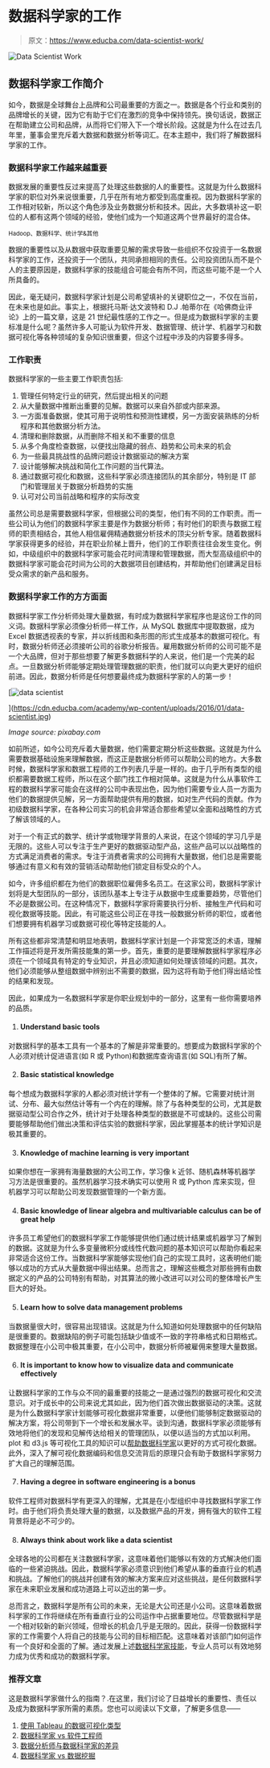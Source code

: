 # 数据科学家的工作

> 原文：<https://www.educba.com/data-scientist-work/>

![Data Scientist Work](img/24825ae205dae2bde09261f7c72ff0b5.png)



## 数据科学家工作简介

如今，数据是全球舞台上品牌和公司最重要的方面之一。数据是各个行业和类别的品牌增长的关键，因为它有助于它们在激烈的竞争中保持领先。换句话说，数据正在帮助建立公司和品牌，从而将它们带入下一个增长阶段。这就是为什么在过去几年里，董事会里充斥着大数据和数据分析等词汇。在本主题中，我们将了解数据科学家的工作。

### 数据科学家工作越来越重要

数据发展的重要性反过来提高了处理这些数据的人的重要性。这就是为什么数据科学家的职位对外来说很重要，几乎在所有地方都受到高度重视。因为数据科学家的工作相对较新，所以这个角色涉及业务数据分析和技术。因此，大多数填补这一职位的人都有这两个领域的经验，使他们成为一个知道这两个世界最好的混合体。

<small>Hadoop、数据科学、统计学&其他</small>

数据的重要性以及从数据中获取重要见解的需求导致一些组织不仅投资于一名数据科学家的工作，还投资于一个团队，共同承担相同的责任。公司投资团队而不是个人的主要原因是，数据科学家的技能组合可能会有所不同，而这些可能不是一个人所具备的。

因此，毫无疑问，数据科学家计划是公司希望填补的关键职位之一，不仅在当前，在未来也是如此。事实上，根据托马斯·达文波特和 D.J .帕蒂尔在《哈佛商业评论》上的一篇文章，这是 21 世纪最性感的工作之一。但是成为数据科学家的主要标准是什么呢？虽然许多人可能认为软件开发、数据管理、统计学、机器学习和数据可视化等各种领域的复杂知识很重要，但这个过程中涉及的内容要多得多。

### 工作职责

数据科学家的一些主要工作职责包括:

1.  管理任何特定行业的研究，然后提出相关的问题
2.  从大量数据中推断出重要的见解。数据可以来自外部或内部来源。
3.  一方面准备数据，使其可用于说明性和预测性建模，另一方面安装熟练的分析程序和其他数据分析方法。
4.  清理和删除数据，从而删除不相关和不重要的信息
5.  从多个角度检查数据，以便找出隐藏的弱点、趋势和公司未来的机会
6.  为一些最具挑战性的品牌问题设计数据驱动的解决方案
7.  设计能够解决挑战和简化工作问题的当代算法。
8.  通过数据可视化和数据，这些科学家必须连接团队的其余部分，特别是 IT 部门和管理层关于数据分析趋势的实施
9.  认可对公司当前战略和程序的实际改变

虽然公司总是需要数据科学家，但根据公司的类型，他们有不同的工作职责。而一些公司认为他们的数据科学家主要是作为数据分析师；有时他们的职责与数据工程师的职责相结合，其他人相信雇佣精通数据分析技术的顶尖分析专家。随着数据科学家获得更多的经验，并在职业阶梯上晋升，他们的工作职责往往会发生变化。例如，中级组织中的数据科学家可能会花时间清理和管理数据，而大型高级组织中的数据科学家可能会花时间为公司的大数据项目创建结构，并帮助他们创建满足目标受众需求的新产品和服务。

### 数据科学家工作的方方面面

数据科学家工作分析师处理大量数据，有时成为数据科学家程序也是这份工作的同义词。数据科学家必须像分析师一样工作，从 MySQL 数据库中提取数据，成为 Excel 数据透视表的专家，并以折线图和条形图的形式生成基本的数据可视化。有时，数据分析师还必须接听公司的谷歌分析报告。雇用数据分析师的公司可能不是一个大品牌，但对于那些想要了解更多数据科学的人来说，他们是一个完美的起点。一旦数据分析师能够定期处理管理数据的职责，他们就可以向更大更好的组织前进。因此，数据分析师是任何想要最终成为数据科学家的人的第一步！

[![data scientist](img/0ba9ac9dc2df5488a45719ed7e5d5fac.png)

](https://cdn.educba.com/academy/wp-content/uploads/2016/01/data-scientist.jpg) 

<address>Image source: pixabay.com</address>

如前所述，如今公司充斥着大量数据，他们需要定期分析这些数据。这就是为什么需要数据基础设施来理解数据，而这正是数据分析师可以帮助公司的地方。大多数时候，数据科学家和数据工程师的工作列表几乎是一样的。由于几乎所有类型的组织都需要数据工程师，所以在这个部门找工作相对简单。这就是为什么从事软件工程的数据科学家可能会在这样的公司中表现出色，因为他们需要专业人员一方面为他们的数据提供见解，另一方面帮助提供有用的数据，如对生产代码的贡献。作为初级数据科学家，在各种公司实习的机会非常适合那些希望以全面和战略性的方式了解该领域的人。

对于一个有正式的数学、统计学或物理学背景的人来说，在这个领域的学习几乎是无限的。这些人可以专注于生产更好的数据驱动型产品，这些产品可以以战略性的方式满足消费者的需求。专注于消费者需求的公司拥有大量数据，他们总是需要能够通过有意义和有效的营销活动帮助他们锁定目标受众的个人。

如今，许多组织都在为他们的数据职位雇佣多名员工。在这家公司，数据科学家计划将是大型团队的一部分，该团队基本上专注于从数据中生成重要趋势，尽管他们不必是数据公司。在这种情况下，数据科学家将需要执行分析、接触生产代码和可视化数据等技能。因此，有可能这些公司正在寻找一般数据分析师的职位，或者他们想要拥有机器学习或数据可视化等特定技能的人。

所有这些都非常清楚和明显地表明，数据科学家计划是一个非常宽泛的术语，理解工作描述将是开发所需技能集的第一步。首先，重要的是要理解数据科学家程序必须在一个领域具有特定的专业知识，并且必须知道如何处理该领域的问题。其次，他们必须能够从整组数据中辨别出不需要的数据，因为这将有助于他们得出结论性的结果和发现。

因此，如果成为一名数据科学家是你职业规划中的一部分，这里有一些你需要培养的品质。

1.  #### Understand basic tools

对数据科学的基本工具有一个基本的了解是非常重要的。想要成为数据科学家的个人必须对统计促进语言(如 R 或 Python)和数据库查询语言(如 SQL)有所了解。

2.  #### Basic statistical knowledge

每个想成为数据科学家的人都必须对统计学有一个整体的了解。它需要对统计测试、分布、最大似然估计等有一个内在的理解。除了与各种类型的公司，尤其是数据驱动型公司合作之外，统计对于处理各种类型的数据是不可或缺的。这些公司需要能够帮助他们做出决策和评估实验的数据科学家，因此掌握基本的统计学知识是极其重要的。

3.  #### Knowledge of machine learning is very important

如果你想在一家拥有海量数据的大公司工作，学习像 k 近邻、随机森林等机器学习方法是很重要的。虽然机器学习技术确实可以使用 R 或 Python 库来实现，但机器学习可以帮助公司发现数据管理的一个新方面。

4.  #### Basic knowledge of linear algebra and multivariable calculus can be of great help

许多员工希望他们的数据科学家工作能够提供他们通过统计结果或机器学习了解到的数据。这就是为什么多变量微积分或线性代数问题的基本知识可以帮助你看起来非常适合这份工作。当数据科学家能够实现他们自己的实现工具时，这表明他们能够以成功的方式从大量数据中得出结果。总而言之，理解这些概念对那些拥有由数据定义的产品的公司特别有帮助，对其算法的微小改进可以对公司的整体增长产生巨大的好处。

5.  #### Learn how to solve data management problems

当数据量很大时，很容易出现错误。这就是为什么知道如何处理数据中的任何缺陷是很重要的。数据缺陷的例子可能包括缺少值或不一致的字符串格式和日期格式。数据整理在小公司中极其重要，在小公司中，数据分析师被雇佣来整理大量数据。

6.  #### It is important to know how to visualize data and communicate effectively

让数据科学家的工作与众不同的最重要的技能之一是通过强烈的数据可视化和交流意识。对于成长中的公司来说尤其如此，因为他们首次做出数据驱动的决策。这就是为什么数据科学家计划能够可视化数据非常重要，以便他们能够制定数据驱动的解决方案，将公司带到下一个增长和发展水平。谈到沟通，数据科学家必须能够有效地将他们的发现和见解传达给相关的管理团队，以便以适当的方式加以利用。plot 和 d3.js 等可视化工具的知识可以[帮助数据科学家](https://www.educba.com/what-is-a-data-scientist/)以更好的方式可视化数据。此外，深入了解可视化数据编码和信息交流背后的原理只会有助于数据科学家努力扩大自己的理解范围。

7.  #### Having a degree in software engineering is a bonus

软件工程师对数据科学有更深入的理解，尤其是在小型组织中寻找数据科学家工作时。由于他们将负责处理大量的数据，以及数据产品的开发，拥有强大的软件工程背景将是必不可少的。

8.  #### Always think about work like a data scientist

全球各地的公司都在关注数据科学家，这意味着他们能够以有效的方式解决他们面临的一些紧迫挑战。因此，数据科学家必须意识到他们希望从事的垂直行业的机遇和挑战。了解他们的挑战并创建有效的解决方案来应对这些挑战，是任何数据科学家在未来职业发展和成功道路上可以迈出的第一步。

总而言之，数据科学是所有公司的未来，无论是大公司还是小公司。这意味着数据科学家的工作将继续在所有垂直行业的公司运作中占据重要地位。尽管数据科学是一个相对较新的新兴领域，但增长的机会几乎是无限的。因此，获得一份数据科学家的工作需要个人将自己的技能与公司的目标相匹配。这意味着对该部门如何运作有一个良好和全面的了解。通过发展上述[数据科学家技能](https://www.educba.com/data-scientist-skills/)，专业人员可以有效地努力成为优秀和成功的数据科学家。

### 推荐文章

这是数据科学家做什么的指南？.在这里，我们讨论了日益增长的重要性、责任以及成为数据科学家所需的素质。您也可以阅读以下文章，了解更多信息——

1.  [使用 Tableau 的数据可视化类型](https://www.educba.com/data-visualization-with-tableau/)
2.  [数据科学家 vs 软件工程师](https://www.educba.com/data-scientist-vs-software-engineer/)
3.  [数据分析师与数据科学家的差异](https://www.educba.com/data-analyst-vs-data-scientist/)
4.  [数据科学家 vs 数据挖掘](https://www.educba.com/data-scientist-vs-data-mining/)





